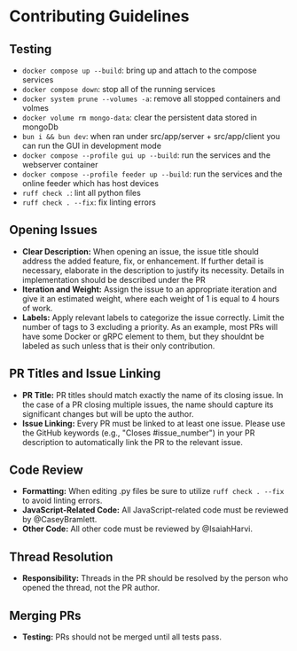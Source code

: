 # Contributing Guidelines

## Testing
- `docker compose up --build`: bring up and attach to the compose services
- `docker compose down`: stop all of the running services
- `docker system prune --volumes -a`: remove all stopped containers and volmes
- `docker volume rm mongo-data`: clear the persistent data stored in mongoDb
- `bun i && bun dev`: when ran under src/app/server + src/app/client you can run the GUI in development mode
- `docker compose --profile gui up --build`: run the services and the webserver container
- `docker compose --profile feeder up --build`: run the services and the online feeder which has host devices
- `ruff check .`: lint all python files
- `ruff check . --fix`: fix linting errors

## Opening Issues

- **Clear Description:** When opening an issue, the issue title should address the added feature, fix, or enhancement. If further detail is necessary, elaborate in the description to justify its necessity. Details in implementation should be described under the PR
- **Iteration and Weight:** Assign the issue to an appropriate iteration and give it an estimated weight, where each weight of 1 is equal to 4 hours of work.
- **Labels:** Apply relevant labels to categorize the issue correctly. Limit the number of tags to 3 excluding a priority. As an example, most PRs will have some Docker or gRPC element to them, but they shouldnt be labeled as such unless that is their only contribution.  

## PR Titles and Issue Linking

- **PR Title:** PR titles should match exactly the name of its closing issue. In the case of a PR closing multiple issues, the name should capture its significant changes but will be upto the author.
- **Issue Linking:** Every PR must be linked to at least one issue. Please use the GitHub keywords (e.g., "Closes #issue_number") in your PR description to automatically link the PR to the relevant issue. 

## Code Review
- **Formatting:** When editing .py files be sure to utilize `ruff check . --fix` to avoid linting errors.
- **JavaScript-Related Code:** All JavaScript-related code must be reviewed by @CaseyBramlett.
- **Other Code:** All other code must be reviewed by @IsaiahHarvi.

## Thread Resolution

- **Responsibility:** Threads in the PR should be resolved by the person who opened the thread, not the PR author.

## Merging PRs

- **Testing:** PRs should not be merged until all tests pass.

